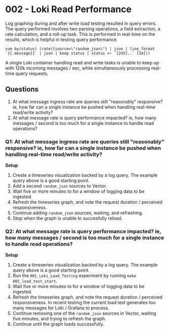 # 002 - Loki Read Performance

Log graphing during and after write load testing resulted in query errors.  The query performed involves two parsing operations, a field
extraction, a rate calculation, and a roll-up task.  This is performed in real-time on the results, which is helpful in testing query
performance.

```
sum by(status) (rate({source=\"random_json\"} | json | line_format `{{.message}}` | json | keep status | status =~ `[245]..` [1m]))
```

A single Loki container handling read and write tasks is unable to keep up with 120k incoming messages / sec, while simultaneously processing real-time query requests.

## Questions

1.  At what message ingress rate are queries still "reasonably" responsive?  ie, how far can a single instance be pushed when handling real-time read/write activity?
1.  At what message rate is query performance impacted?  ie, how many messages / second is too much for a single instance to handle read operations?

### Q1: At what message ingress rate are queries still "reasonably" responsive?  ie, how far can a single instance be pushed when handling real-time read/write activity?

**Setup**

1.  Create a timeseries visualization backed by a log query.  The example query above is a good starting point.
1.  Add a second `random_json` sources to Vector.
1.  Wait five or more minutes to for a window of logging data to be ingested.
1.  Refresh the timeseries graph, and note the request duration / perceived responsiveness.
1.  Continue adding `random_json` sources, waiting, and refreshing.
1.  Stop when the graph is unable to succesfully reload.

### Q2: At what message rate is query performance impacted?  ie, how many messages / second is too much for a single instance to handle read operations?

**Setup**

1.  Create a timeseries visualization backed by a log query.  The example query above is a good starting point.
1.  Run the `001_Loki_Load_Testing` experiment by running `make 001_load_test_start`.
1.  Wait five or more minutes to for a window of logging data to be ingested.
1.  Refresh the timeseries graph, and note the request duration / perceived responsiveness.  In recent testing the current load test generates too many messages for Loki / Grafana to process.
1.  Continue removing one of the `random_json` sources in Vector, waiting five minutes, and trying to refresh the graph.
1.  Continue until the graph loads successfully.
